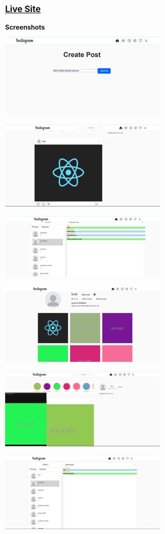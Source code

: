 # [Live Site](https://karentsaturyan.github.io/MyInstagram/)

## Screenshots


![App Screenshot](https://github.com/KarenTsaturyan/Project-images/blob/01ac08cd7d7ec7df7a84d218c8697f45f657ca96/insta2.png)
##
![App Screenshot](https://github.com/KarenTsaturyan/Project-images/blob/01ac08cd7d7ec7df7a84d218c8697f45f657ca96/insta3.png)
##
![App Screenshot](https://github.com/KarenTsaturyan/Project-images/blob/01ac08cd7d7ec7df7a84d218c8697f45f657ca96/insta1.1.png)
## 
![App Screenshot](https://github.com/KarenTsaturyan/Project-images/blob/01ac08cd7d7ec7df7a84d218c8697f45f657ca96/insta4.png)
##
![App Screenshot](https://github.com/KarenTsaturyan/Project-images/blob/01ac08cd7d7ec7df7a84d218c8697f45f657ca96/insta5.png)
##
![App Screenshot](https://github.com/KarenTsaturyan/Project-images/blob/01ac08cd7d7ec7df7a84d218c8697f45f657ca96/insta1.png)

